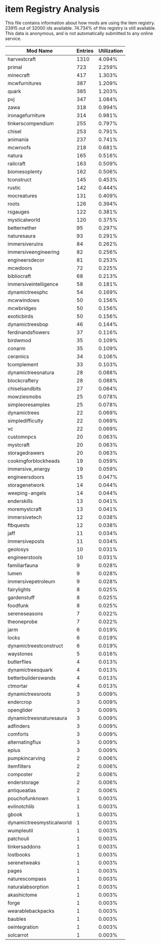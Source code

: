# item Registry Analysis

This file contains information about how mods are using the item registry. 23915
out of 32000 ids available. 74.734% of this registry is still available. This
data is anonymous, and is not automatically submitted to any online service.


| Mod Name                  | Entries | Utilization |
|---------------------------|---------|-------------|
| harvestcraft              | 1310    | 4.094%      |
| primal                    | 723     | 2.259%      |
| minecraft                 | 417     | 1.303%      |
| mcwfurnitures             | 387     | 1.209%      |
| quark                     | 385     | 1.203%      |
| pvj                       | 347     | 1.084%      |
| zawa                      | 318     | 0.994%      |
| ironagefurniture          | 314     | 0.981%      |
| tinkerscompendium         | 255     | 0.797%      |
| chisel                    | 253     | 0.791%      |
| animania                  | 237     | 0.741%      |
| mcwroofs                  | 218     | 0.681%      |
| natura                    | 165     | 0.516%      |
| railcraft                 | 163     | 0.509%      |
| biomesoplenty             | 162     | 0.506%      |
| tconstruct                | 145     | 0.453%      |
| rustic                    | 142     | 0.444%      |
| mocreatures               | 131     | 0.409%      |
| roots                     | 126     | 0.394%      |
| rsgauges                  | 122     | 0.381%      |
| mysticalworld             | 120     | 0.375%      |
| betternether              | 95      | 0.297%      |
| naturesaura               | 93      | 0.291%      |
| immersiveruins            | 84      | 0.262%      |
| immersiveengineering      | 82      | 0.256%      |
| engineersdecor            | 81      | 0.253%      |
| mcwdoors                  | 72      | 0.225%      |
| bibliocraft               | 68      | 0.213%      |
| immersiveintelligence     | 58      | 0.181%      |
| dynamictreesphc           | 54      | 0.169%      |
| mcwwindows                | 50      | 0.156%      |
| mcwbridges                | 50      | 0.156%      |
| exoticbirds               | 50      | 0.156%      |
| dynamictreesbop           | 46      | 0.144%      |
| ferdinandsflowers         | 37      | 0.116%      |
| birdwmod                  | 35      | 0.109%      |
| conarm                    | 35      | 0.109%      |
| ceramics                  | 34      | 0.106%      |
| tcomplement               | 33      | 0.103%      |
| dynamictreesnatura        | 28      | 0.088%      |
| blockcraftery             | 28      | 0.088%      |
| chiselsandbits            | 27      | 0.084%      |
| mowziesmobs               | 25      | 0.078%      |
| simpleoresamples          | 25      | 0.078%      |
| dynamictrees              | 22      | 0.069%      |
| simpledifficulty          | 22      | 0.069%      |
| vc                        | 22      | 0.069%      |
| customnpcs                | 20      | 0.063%      |
| mystcraft                 | 20      | 0.063%      |
| storagedrawers            | 20      | 0.063%      |
| cookingforblockheads      | 19      | 0.059%      |
| immersive_energy          | 19      | 0.059%      |
| engineersdoors            | 15      | 0.047%      |
| storagenetwork            | 14      | 0.044%      |
| weeping-angels            | 14      | 0.044%      |
| enderskills               | 13      | 0.041%      |
| moremystcraft             | 13      | 0.041%      |
| immersivetech             | 12      | 0.038%      |
| ftbquests                 | 12      | 0.038%      |
| jaff                      | 11      | 0.034%      |
| immersiveposts            | 11      | 0.034%      |
| geolosys                  | 10      | 0.031%      |
| engineerstools            | 10      | 0.031%      |
| familiarfauna             | 9       | 0.028%      |
| lumen                     | 9       | 0.028%      |
| immersivepetroleum        | 9       | 0.028%      |
| fairylights               | 8       | 0.025%      |
| gardenstuff               | 8       | 0.025%      |
| foodfunk                  | 8       | 0.025%      |
| sereneseasons             | 7       | 0.022%      |
| theoneprobe               | 7       | 0.022%      |
| jarm                      | 6       | 0.019%      |
| locks                     | 6       | 0.019%      |
| dynamictreestconstruct    | 6       | 0.019%      |
| waystones                 | 5       | 0.016%      |
| butterflies               | 4       | 0.013%      |
| dynamictreesquark         | 4       | 0.013%      |
| betterbuilderswands       | 4       | 0.013%      |
| ctmortar                  | 4       | 0.013%      |
| dynamictreesroots         | 3       | 0.009%      |
| endercrop                 | 3       | 0.009%      |
| openglider                | 3       | 0.009%      |
| dynamictreesnaturesaura   | 3       | 0.009%      |
| adfinders                 | 3       | 0.009%      |
| comforts                  | 3       | 0.009%      |
| alternatingflux           | 3       | 0.009%      |
| eplus                     | 3       | 0.009%      |
| pumpkincarving            | 2       | 0.006%      |
| itemfilters               | 2       | 0.006%      |
| composter                 | 2       | 0.006%      |
| enderstorage              | 2       | 0.006%      |
| antiqueatlas              | 2       | 0.006%      |
| pouchofunknown            | 1       | 0.003%      |
| evilnotchlib              | 1       | 0.003%      |
| gbook                     | 1       | 0.003%      |
| dynamictreesmysticalworld | 1       | 0.003%      |
| wumpleutil                | 1       | 0.003%      |
| patchouli                 | 1       | 0.003%      |
| tinkersaddons             | 1       | 0.003%      |
| lostbooks                 | 1       | 0.003%      |
| serenetweaks              | 1       | 0.003%      |
| pages                     | 1       | 0.003%      |
| naturescompass            | 1       | 0.003%      |
| naturalabsorption         | 1       | 0.003%      |
| akashictome               | 1       | 0.003%      |
| forge                     | 1       | 0.003%      |
| wearablebackpacks         | 1       | 0.003%      |
| baubles                   | 1       | 0.003%      |
| oeintegration             | 1       | 0.003%      |
| solcarrot                 | 1       | 0.003%      |

